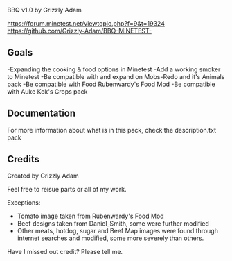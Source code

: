 BBQ v1.0 by Grizzly Adam

https://forum.minetest.net/viewtopic.php?f=9&t=19324
https://github.com/Grizzly-Adam/BBQ-MINETEST-

Goals
-----
-Expanding the cooking & food options in Minetest
-Add a working smoker to Minetest
-Be compatible with and expand on Mobs-Redo and it's Animals pack
-Be compatible with Food Rubenwardy's Food Mod
-Be compatible with Auke Kok's Crops pack

Documentation
-------------

For more information about what is in this pack, check the description.txt pack

Credits
---------

Created by Grizzly Adam

Feel free to reisue parts or all of my work.

Exceptions:

* Tomato image taken from Rubenwardy's Food Mod
* Beef designs taken from Daniel_Smith, some were further modified
* Other meats, hotdog, sugar and Beef Map images were found through internet searches and modified, some more severely than others.

Have I missed out credit? Please tell me.


